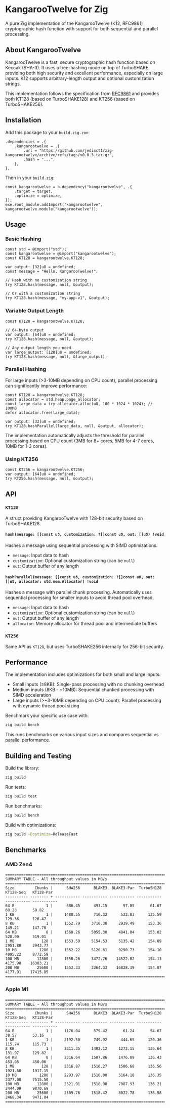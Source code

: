 # KangarooTwelve for Zig

A pure Zig implementation of the KangarooTwelve (K12, RFC9861) cryptographic hash function with support for both sequential and parallel processing.

## About KangarooTwelve

KangarooTwelve is a fast, secure cryptographic hash function based on Keccak (SHA-3). It uses a tree-hashing mode on top of TurboSHAKE, providing both high security and excellent performance, especially on large inputs. K12 supports arbitrary-length output and optional customization strings.

This implementation follows the specification from [RFC9861](https://www.rfc-editor.org/info/rfc9861) and provides both KT128 (based on TurboSHAKE128) and KT256 (based on TurboSHAKE256).

## Installation

Add this package to your `build.zig.zon`:

```zig
.dependencies = .{
    .kangarootwelve = .{
        .url = "https://github.com/jedisct1/zig-kangarootwelve/archive/refs/tags/v0.0.3.tar.gz",
        .hash = "...",
    },
},
```

Then in your `build.zig`:

```zig
const kangarootwelve = b.dependency("kangarootwelve", .{
    .target = target,
    .optimize = optimize,
});
exe.root_module.addImport("kangarootwelve", kangarootwelve.module("kangarootwelve"));
```

## Usage

### Basic Hashing

```zig
const std = @import("std");
const kangarootwelve = @import("kangarootwelve");
const KT128 = kangarootwelve.KT128;

var output: [32]u8 = undefined;
const message = "Hello, KangarooTwelve!";

// Hash with no customization string
try KT128.hash(message, null, &output);

// Or with a customization string
try KT128.hash(message, "my-app-v1", &output);
```

### Variable Output Length

```zig
const KT128 = kangarootwelve.KT128;

// 64-byte output
var output: [64]u8 = undefined;
try KT128.hash(message, null, &output);

// Any output length you need
var large_output: [128]u8 = undefined;
try KT128.hash(message, null, &large_output);
```

### Parallel Hashing

For large inputs (>3-10MB depending on CPU count), parallel processing can significantly improve performance:

```zig
const KT128 = kangarootwelve.KT128;
const allocator = std.heap.page_allocator;
const large_data = try allocator.alloc(u8, 100 * 1024 * 1024); // 100MB
defer allocator.free(large_data);

var output: [32]u8 = undefined;
try KT128.hashParallel(large_data, null, &output, allocator);
```

The implementation automatically adjusts the threshold for parallel processing based on CPU count (3MB for 8+ cores, 5MB for 4-7 cores, 10MB for 1-3 cores).

### Using KT256

```zig
const KT256 = kangarootwelve.KT256;
var output: [64]u8 = undefined;
try KT256.hash(message, null, &output);
```

## API

### `KT128`

A struct providing KangarooTwelve with 128-bit security based on TurboSHAKE128.

#### `hash(message: []const u8, customization: ?[]const u8, out: []u8) !void`

Hashes a message using sequential processing with SIMD optimizations.

- `message`: Input data to hash
- `customization`: Optional customization string (can be `null`)
- `out`: Output buffer of any length

#### `hashParallel(message: []const u8, customization: ?[]const u8, out: []u8, allocator: std.mem.Allocator) !void`

Hashes a message with parallel chunk processing. Automatically uses sequential processing for smaller inputs to avoid thread pool overhead.

- `message`: Input data to hash
- `customization`: Optional customization string (can be `null`)
- `out`: Output buffer of any length
- `allocator`: Memory allocator for thread pool and intermediate buffers

### `KT256`

Same API as `KT128`, but uses TurboSHAKE256 internally for 256-bit security.

## Performance

The implementation includes optimizations for both small and large inputs:

- Small inputs (≤8KB): Single-pass processing with no chunking overhead
- Medium inputs (8KB - ~10MB): Sequential chunked processing with SIMD acceleration
- Large inputs (>~3-10MB depending on CPU count): Parallel processing with dynamic thread pool sizing

Benchmark your specific use case with:

```bash
zig build bench
```

This runs benchmarks on various input sizes and compares sequential vs parallel performance.

## Building and Testing

Build the library:
```bash
zig build
```

Run tests:
```bash
zig build test
```

Run benchmarks:
```bash
zig build bench
```

Build with optimizations:
```bash
zig build -Doptimize=ReleaseFast
```

## Benchmarks

### AMD Zen4

```
==========================================================================================================
SUMMARY TABLE - All throughput values in MB/s
==========================================================================================================
Size         Chunks |      SHA256      BLAKE3  BLAKE3-Par  TurboSH128   KT128-Seq   KT128-Par
---------- -------- + ----------- ----------- ----------- ----------- ----------- -----------
64 B              1 |      886.45      493.15       97.05       61.67       60.28       59.82
1 KB              1 |     1480.55      716.32      522.03      135.59      129.36      126.47
8 KB              1 |     1552.79     3710.38     2939.49      153.36      149.21      147.78
64 KB             8 |     1560.26     5055.30     4841.84      153.82      520.00      519.01
1 MB            128 |     1553.59     5154.53     5135.42      154.09     2951.80     2943.77
10 MB          1280 |     1552.22     5120.61     9290.73      154.10     4095.22     8772.59
100 MB        12800 |     1550.26     3472.76    14522.02      154.13     4175.98    16303.21
200 MB        25600 |     1552.33     3364.33    16828.39      154.07     4177.91    17415.85
==========================================================================================================
```

### Apple M1

```
==========================================================================================================
SUMMARY TABLE - All throughput values in MB/s
==========================================================================================================
Size         Chunks |      SHA256      BLAKE3  BLAKE3-Par  TurboSH128   KT128-Seq   KT128-Par
---------- -------- + ----------- ----------- ----------- ----------- ----------- -----------
64 B              1 |     1176.04      579.42       61.24       54.67       38.57       53.16
1 KB              1 |     2192.50      749.92      444.65      120.36      115.74      115.73
8 KB              1 |     2311.35     1482.12     1272.15      136.64      131.97      129.82
64 KB             8 |     2316.64     1507.86     1476.09      136.43      453.05      450.06
1 MB            128 |     2316.87     1516.27     1506.68      136.56     1921.60     1917.15
10 MB          1280 |     2293.97     1510.00     5164.18      136.35     2377.08     7515.50
100 MB        12800 |     2321.91     1518.90     7087.93      136.21     2444.09     9870.69
200 MB        25600 |     2309.76     1518.42     8022.78      136.58     2468.34     9471.04
==========================================================================================================
```

